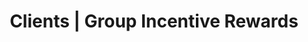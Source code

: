 ---
title: Clients | Group Incentive Rewards
pagetitle:
description: null
image: /images/clients-lg.jpg
herotext:
---